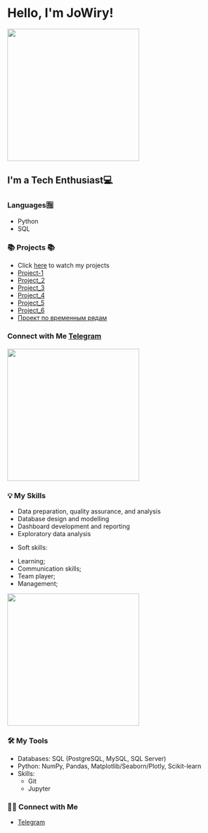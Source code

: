 # Hello, I'm JoWiry! 
<img src=https://user-images.githubusercontent.com/71900299/225784472-f1eb0af5-d847-47a2-8de1-39f5eb509140.gif  width=300px height=300> 

## I'm a Tech Enthusiast💻

### Languages🈯
* Python 
* SQL

### 📚 Projects 📚

* Click [here]() to watch my projects
* [Project-1](https://github.com/JoWiry/Project-1)
* [Project_2](https://github.com/JoWiry/Project_2)
* [Project_3](https://github.com/JoWiry/PROJECT-3_EDA-Feature_Engineering)
* [Project_4](https://github.com/JoWiry/Project_4_ML)
* [Project_5](https://github.com/JoWiry/Project_5)
* [Project_6](https://github.com/JoWiry/Project_6)
* [Проект по временным рядам](https://github.com/JoWiry/Time_Series_project)
### Connect with Me [Telegram](https://t.me/JoWiry)

#### <img src=https://user-images.githubusercontent.com/71900299/228089283-107c633e-a78e-4d95-a7c5-62271a3b9b74.gif width=300px height=300>


### 💡 My Skills

* Data preparation, quality assurance, and analysis
* Database design and modelling
* Dashboard development and reporting
* Exploratory data analysis

- Soft skills:
* Learning;
* Communication skills;
* Team player;
* Management;
<img src=https://user-images.githubusercontent.com/71900299/228087866-61e31f1d-1ac5-4a76-8118-8c4d1e7932fa.gif width=300px height=300>

### 🛠️ My Tools

- Databases: SQL (PostgreSQL, MySQL, SQL Server)
- Python: NumPy, Pandas, Matplotlib/Seaborn/Plotly, Scikit-learn 
- Skills: 
    * Git
    * Jupyter 

### 🙌🏻 Connect with Me

- [Telegram](https://t.me/JoWiry)
